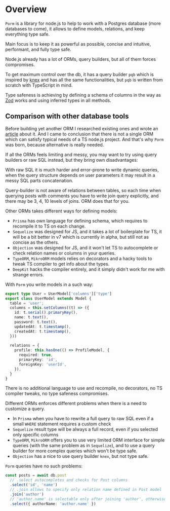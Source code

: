 # Overview

`Porm` is a library for node.js to help to work with a Postgres database (more databases to come), it allows to define models, relations, and keep everything type safe.

Main focus is to keep it as powerful as possible, concise and intuitive, performant, and fully type safe.

Node.js already has a lot of ORMs, query builders, but all of them forces compromises.

To get maximum control over the db, it has a query builder `pqb` which is inspired by [knex](http://knexjs.org/) and has all the same functionalities, but `pqb` is written from scratch with TypeScript in mind.

Type safeness is achieving by defining a schema of columns in the way as [Zod](https://github.com/colinhacks/zod) works and using inferred types in all methods.

## Comparison with other database tools

Before building yet another ORM I researched existing ones and wrote an [article](https://romeerez.hashnode.dev/nodejs-orms-overview-and-comparison#heading-typeorm) about it. And I came to conclusion that there is not a single ORM which can satisfy typical needs of a TS node.js project. And that's why `Porm` was born, because alternative is really needed.

If all the ORMs feels limiting and messy, you may want to try using query builders or raw SQL instead, but they bring own disadvantages:

With raw SQL it is much harder and error-prone to write dynamic queries, when the query structure depends on user parameters it may result in a messy SQL parts concatenation.

Query-builder is not aware of relations between tables, so each time when querying posts with comments you have to write join query explicitly, and there may be 3, 4, 10 levels of joins. ORM does that for you.

Other ORMs takes different ways for defining models:

- `Prisma` has own language for defining schema, which requires to recompile it to TS on each change.
- `Sequelize` was designed for JS, and it takes a lot of boilerplate for TS, it will be a bit better in v7 which is currently in alpha, but still not as concise as the others.
- `Objection` was designed for JS, and it won't let TS to autocomplete or check relation names or columns in your queries.
- `TypeORM`, `MikroORM` models relies on decorators and a hacky tools to tweak TS compiler to get info about the types.
- `DeepKit` hacks the compiler entirely, and it simply didn't work for me with strange errors.

With `Porm` you write models in a such way:

```ts
export type User = UserModel['columns']['type']
export class UserModel extends Model {
  table = 'user';
  columns = this.setColumns((t) => ({
    id: t.serial().primaryKey(),
    name: t.text(),
    password: t.text(),
    updatedAt: t.timestamp(),
    createdAt: t.timestamp(),
  }))
  
  relations = {
    profile: this.hasOne(() => ProfileModel, {
      required: true,
      primaryKey: 'id',
      foreignKey: 'userId',
    }),
  }
}
```

There is no additional language to use and recompile, no decorators, no TS compiler tweaks, no type safeness compromises.

Different ORMs enforces different problems when there is a need to customize a query.

- In `Prisma` when you have to rewrite a full query to raw SQL even if a small `WHERE` statement requires a custom check
- `Sequelize` result type will be always a full record, even if you selected only specific columns
- `TypeORM`, `MikroORM` offers you to use very limited ORM interface for simple queries (with the same problem as in `Sequelize`), and to use a query builder for more complex queries which won't be type safe.
- `Objection` has a nice to use query builder `knex`, but not type safe.

`Porm` queries have no such problems:

```ts
const posts = await db.post
  // .select autocompletes and checks for Post columns
  .select('id', 'name')
  // .join allows to specify only relation name defined in Post model
  .join('author')
  // 'author.name' is selectable only after joining 'author', otherwise compile error
  .select({ authorName: 'author.name' })
```
